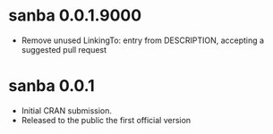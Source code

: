 # sanba 0.0.1.9000

* Remove unused LinkingTo: entry from DESCRIPTION, accepting a suggested pull request

# sanba 0.0.1

* Initial CRAN submission.
* Released to the public the first official version
